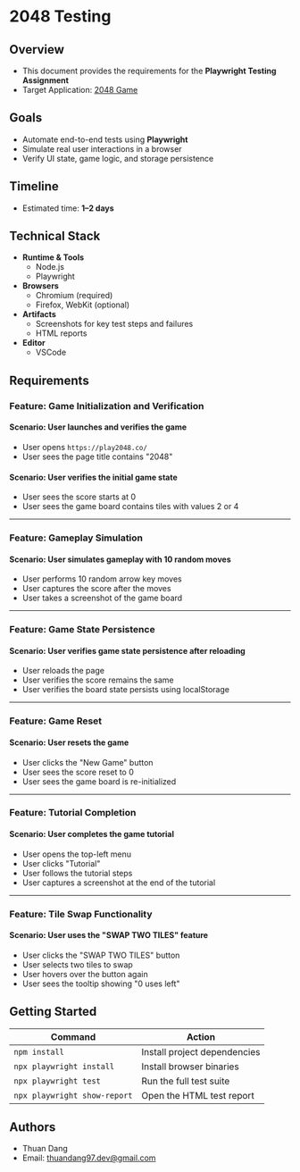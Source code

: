 # 2048 Testing

## Overview

- This document provides the requirements for the **Playwright Testing Assignment**
- Target Application: [2048 Game](https://play2048.co/)

## Goals

- Automate end-to-end tests using **Playwright**
- Simulate real user interactions in a browser
- Verify UI state, game logic, and storage persistence

## Timeline

- Estimated time: **1–2 days**

## Technical Stack

- **Runtime & Tools**
  - Node.js
  - Playwright
- **Browsers**
  - Chromium (required)
  - Firefox, WebKit (optional)
- **Artifacts**
  - Screenshots for key test steps and failures
  - HTML reports
- **Editor**
  - VSCode

## Requirements

### Feature: Game Initialization and Verification

#### Scenario: User launches and verifies the game

- User opens `https://play2048.co/`
- User sees the page title contains "2048"

#### Scenario: User verifies the initial game state

- User sees the score starts at 0
- User sees the game board contains tiles with values 2 or 4

---

### Feature: Gameplay Simulation

#### Scenario: User simulates gameplay with 10 random moves

- User performs 10 random arrow key moves
- User captures the score after the moves
- User takes a screenshot of the game board

---

### Feature: Game State Persistence

#### Scenario: User verifies game state persistence after reloading

- User reloads the page
- User verifies the score remains the same
- User verifies the board state persists using localStorage

---

### Feature: Game Reset

#### Scenario: User resets the game

- User clicks the "New Game" button
- User sees the score reset to 0
- User sees the game board is re-initialized

---

### Feature: Tutorial Completion

#### Scenario: User completes the game tutorial

- User opens the top-left menu
- User clicks "Tutorial"
- User follows the tutorial steps
- User captures a screenshot at the end of the tutorial

---

### Feature: Tile Swap Functionality

#### Scenario: User uses the "SWAP TWO TILES" feature

- User clicks the "SWAP TWO TILES" button
- User selects two tiles to swap
- User hovers over the button again
- User sees the tooltip showing "0 uses left"

## Getting Started

| Command                      | Action                       |
| ---------------------------- | ---------------------------- |
| `npm install`                | Install project dependencies |
| `npx playwright install`     | Install browser binaries     |
| `npx playwright test`        | Run the full test suite      |
| `npx playwright show-report` | Open the HTML test report    |

## Authors

- Thuan Dang
- Email: [thuandang97.dev@gmail.com](mailto:thuandang97.dev@gmail.com)
